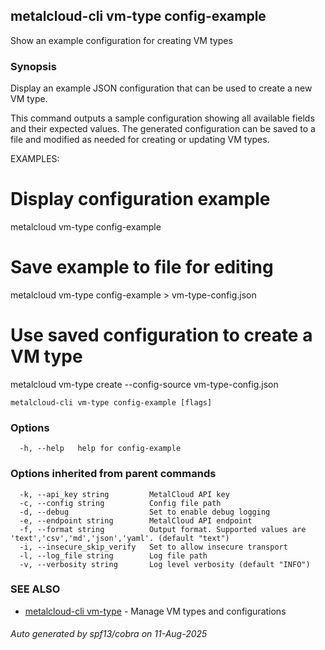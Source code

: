 ## metalcloud-cli vm-type config-example

Show an example configuration for creating VM types

### Synopsis

Display an example JSON configuration that can be used to create a new VM type.

This command outputs a sample configuration showing all available fields and their expected values.
The generated configuration can be saved to a file and modified as needed for creating or updating VM types.

EXAMPLES:
  # Display configuration example
  metalcloud vm-type config-example
  
  # Save example to file for editing
  metalcloud vm-type config-example > vm-type-config.json
  
  # Use saved configuration to create a VM type
  metalcloud vm-type create --config-source vm-type-config.json

```
metalcloud-cli vm-type config-example [flags]
```

### Options

```
  -h, --help   help for config-example
```

### Options inherited from parent commands

```
  -k, --api_key string         MetalCloud API key
  -c, --config string          Config file path
  -d, --debug                  Set to enable debug logging
  -e, --endpoint string        MetalCloud API endpoint
  -f, --format string          Output format. Supported values are 'text','csv','md','json','yaml'. (default "text")
  -i, --insecure_skip_verify   Set to allow insecure transport
  -l, --log_file string        Log file path
  -v, --verbosity string       Log level verbosity (default "INFO")
```

### SEE ALSO

* [metalcloud-cli vm-type](metalcloud-cli_vm-type.md)	 - Manage VM types and configurations

###### Auto generated by spf13/cobra on 11-Aug-2025
